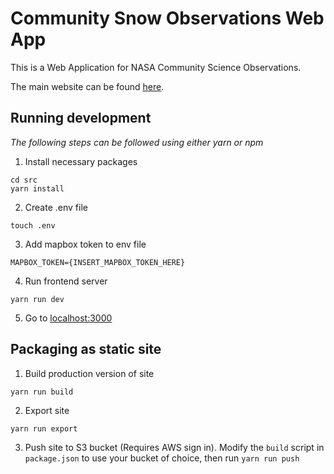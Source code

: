 # Community Snow Observations Web App

This is a Web Application for NASA Community Science Observations.

The main website can be found [here](http://communitysnowobs.org).

## Running development
*The following steps can be followed using either yarn or npm*

1. Install necessary packages

```
cd src
yarn install
```

2. Create .env file
```
touch .env
```

3. Add mapbox token to env file
```
MAPBOX_TOKEN={INSERT_MAPBOX_TOKEN_HERE}
```
4. Run frontend server
```
yarn run dev
```
5. Go to <localhost:3000>

## Packaging as static site

1. Build production version of site
```
yarn run build
```

2. Export site
```
yarn run export
```
3. Push site to S3 bucket (Requires AWS sign in).
Modify the `build` script in `package.json` to use your bucket of choice, then run
```yarn run push```
